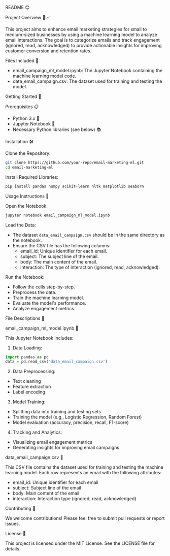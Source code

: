 
README 😊

Project Overview 📧📈

This project aims to enhance email marketing strategies for small to medium-sized businesses by using a machine learning model to analyze email interactions. The goal is to categorize emails and track engagement (ignored, read, acknowledged) to provide actionable insights for improving customer conversion and retention rates.

Files Included 📂

- email_campaign_ml_model.ipynb: The Jupyter Notebook containing the machine learning model code.
- data_email_campaign.csv: The dataset used for training and testing the model.

Getting Started 🚀

Prerequisites 📋

- Python 3.x 🐍
- Jupyter Notebook 📒
- Necessary Python libraries (see below) 📚

Installation 🛠️

Clone the Repository:
```sh
git clone https://github.com/your-repo/email-marketing-ml.git
cd email-marketing-ml
```

Install Required Libraries:
```sh
pip install pandas numpy scikit-learn nltk matplotlib seaborn
```

Usage Instructions 📝

Open the Notebook:
```sh
jupyter notebook email_campaign_ml_model.ipynb
```

Load the Data:
- The dataset `data_email_campaign.csv` should be in the same directory as the notebook.
- Ensure the CSV file has the following columns:
  - email_id: Unique identifier for each email.
  - subject: The subject line of the email.
  - body: The main content of the email.
  - interaction: The type of interaction (ignored, read, acknowledged).

Run the Notebook:
- Follow the cells step-by-step.
- Preprocess the data.
- Train the machine learning model.
- Evaluate the model's performance.
- Analyze engagement metrics.

File Descriptions 📄

email_campaign_ml_model.ipynb 📓

This Jupyter Notebook includes:

1. Data Loading:
```python
import pandas as pd
data = pd.read_csv('data_email_campaign.csv')
```

2. Data Preprocessing:
- Text cleaning
- Feature extraction
- Label encoding

3. Model Training:
- Splitting data into training and testing sets
- Training the model (e.g., Logistic Regression, Random Forest)
- Model evaluation (accuracy, precision, recall, F1-score)

4. Tracking and Analytics:
- Visualizing email engagement metrics
- Generating insights for improving email campaigns

data_email_campaign.csv 📑

This CSV file contains the dataset used for training and testing the machine learning model. Each row represents an email with the following attributes:

- email_id: Unique identifier for each email
- subject: Subject line of the email
- body: Main content of the email
- interaction: Interaction type (ignored, read, acknowledged)

Contributing 🤝

We welcome contributions! Please feel free to submit pull requests or report issues.

License 📜

This project is licensed under the MIT License. See the LICENSE file for details.


